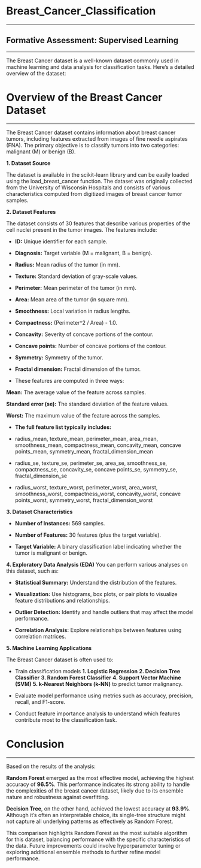 # Breast_Cancer_Classification
_______

## Formative Assessment: Supervised Learning
______

The Breast Cancer dataset is a well-known dataset commonly used in machine learning and data analysis for classification tasks. 
Here’s a detailed overview of the dataset:

# Overview of the Breast Cancer Dataset
______
The Breast Cancer dataset contains information about breast cancer tumors, including features extracted from images of fine needle aspirates (FNA). The primary objective is to classify tumors into two categories: malignant (M) or benign (B).

**1. Dataset Source**

The dataset is available in the scikit-learn library and can be easily loaded using the load_breast_cancer function.
The dataset was originally collected from the University of Wisconsin Hospitals and consists of various characteristics computed from digitized images of breast cancer tumor samples.

**2. Dataset Features**

The dataset consists of 30 features that describe various properties of the cell nuclei present in the tumor images. The features include:

* **ID:** Unique identifier for each sample.

* **Diagnosis:** Target variable (M = malignant, B = benign).

* **Radius:** Mean radius of the tumor (in mm).

* **Texture:** Standard deviation of gray-scale values.

* **Perimeter:** Mean perimeter of the tumor (in mm).

* **Area:** Mean area of the tumor (in square mm).

* **Smoothness:** Local variation in radius lengths.

* **Compactness:** (Perimeter^2 / Area) - 1.0.

* **Concavity:** Severity of concave portions of the contour.

* **Concave points:** Number of concave portions of the contour.

* **Symmetry:** Symmetry of the tumor.

* **Fractal dimension:** Fractal dimension of the tumor.

* These features are computed in three ways:

**Mean:** The average value of the feature across samples.

**Standard error (se):** The standard deviation of the feature values.

**Worst:** The maximum value of the feature across the samples.

* **The full feature list typically includes:**

* radius_mean, texture_mean, perimeter_mean, area_mean, smoothness_mean, compactness_mean, concavity_mean, concave points_mean, symmetry_mean, fractal_dimension_mean
  
* radius_se, texture_se, perimeter_se, area_se, smoothness_se, compactness_se, concavity_se, concave points_se, symmetry_se, fractal_dimension_se
  
* radius_worst, texture_worst, perimeter_worst, area_worst, smoothness_worst, compactness_worst, concavity_worst, concave points_worst, symmetry_worst, 
  fractal_dimension_worst

**3. Dataset Characteristics**

* **Number of Instances:** 569 samples.
  
* **Number of Features:** 30 features (plus the target variable).
  
* **Target Variable:** A binary classification label indicating whether the tumor is malignant or benign.

**4. Exploratory Data Analysis (EDA)**
You can perform various analyses on this dataset, such as:

* **Statistical Summary:** Understand the distribution of the features.
  
* **Visualization:** Use histograms, box plots, or pair plots to visualize feature distributions and relationships.
  
* **Outlier Detection:** Identify and handle outliers that may affect the model performance.
  
* **Correlation Analysis:** Explore relationships between features using correlation matrices.

**5. Machine Learning Applications**

The Breast Cancer dataset is often used to:

* Train classification models
 **1. Logistic Regression**
 **2. Decision Tree Classifier**
 **3. Random Forest Classifier**
 **4. Support Vector Machine (SVM)**
 **5. k-Nearest Neighbors (k-NN)** to predict tumor malignancy.
  
* Evaluate model performance using metrics such as accuracy, precision, recall, and F1-score.
  
* Conduct feature importance analysis to understand which features contribute most to the classification task.

# Conclusion
______

Based on the results of the analysis:

**Random Forest** emerged as the most effective model, achieving the highest accuracy of **96.5%**. This performance indicates its strong ability to handle the complexities of the breast cancer dataset, likely due to its ensemble nature and robustness against overfitting.

**Decision Tree**, on the other hand, achieved the lowest accuracy at **93.9%**. Although it’s often an interpretable choice, its single-tree structure might not capture all underlying patterns as effectively as Random Forest.

This comparison highlights Random Forest as the most suitable algorithm for this dataset, balancing performance with the specific characteristics of the data. Future improvements could involve hyperparameter tuning or exploring additional ensemble methods to further refine model performance.

